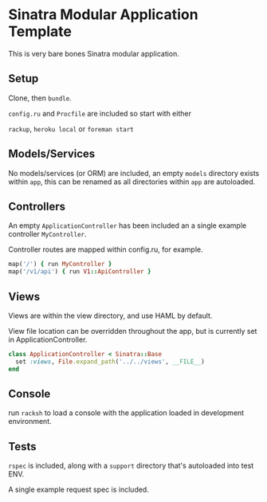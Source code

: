 # Sinatra Modular Application Template
This is very bare bones Sinatra modular application.

## Setup
 Clone, then `bundle`.
 
`config.ru` and `Procfile` are included so start with either

`rackup`, `heroku local` or `foreman start`
 
 ## Models/Services
 
 No models/services (or ORM) are included, an empty `models` directory exists within `app`, this can be renamed as all directories within `app` are autoloaded.
 
 ## Controllers
 
An empty `ApplicationController` has been included an a single example controller `MyController`.

Controller routes are mapped within config.ru, for example.

```ruby
map('/') { run MyController }
map('/v1/api') { run V1::ApiController }
```

## Views

Views are within the view directory, and use HAML by default.

View file location can be overridden throughout the app, but is currently set in ApplicationController.

```ruby
class ApplicationController < Sinatra::Base
  set :views, File.expand_path('../../views', __FILE__)
end
```

## Console

run `racksh` to load a console with the application loaded in development environment.

## Tests

`rspec` is included, along with a `support` directory that's autoloaded into test ENV.

A single example request spec is included.
